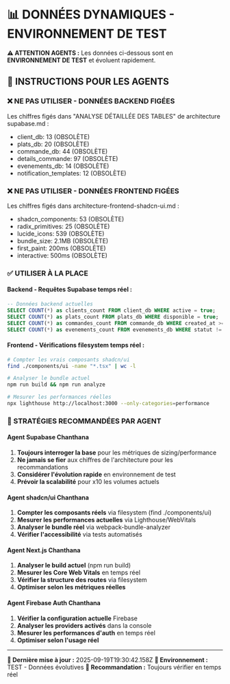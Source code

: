 
# 📊 DONNÉES DYNAMIQUES - ENVIRONNEMENT DE TEST

**⚠️ ATTENTION AGENTS :** Les données ci-dessous sont en **ENVIRONNEMENT DE TEST** et évoluent rapidement.

## 🚨 INSTRUCTIONS POUR LES AGENTS

### ❌ NE PAS UTILISER - DONNÉES BACKEND FIGÉES
Les chiffres figés dans "ANALYSE DÉTAILLÉE DES TABLES" de architecture supabase.md :
- client_db: 13 (OBSOLÈTE)
- plats_db: 20 (OBSOLÈTE)
- commande_db: 44 (OBSOLÈTE)
- details_commande: 97 (OBSOLÈTE)
- evenements_db: 14 (OBSOLÈTE)
- notification_templates: 12 (OBSOLÈTE)

### ❌ NE PAS UTILISER - DONNÉES FRONTEND FIGÉES  
Les chiffres figés dans architecture-frontend-shadcn-ui.md :
- shadcn_components: 53 (OBSOLÈTE)
- radix_primitives: 25 (OBSOLÈTE)
- lucide_icons: 539 (OBSOLÈTE)
- bundle_size: 2.1MB (OBSOLÈTE)
- first_paint: 200ms (OBSOLÈTE)
- interactive: 500ms (OBSOLÈTE)

### ✅ UTILISER À LA PLACE

#### Backend - Requêtes Supabase temps réel :
```sql
-- Données backend actuelles
SELECT COUNT(*) as clients_count FROM client_db WHERE active = true;
SELECT COUNT(*) as plats_count FROM plats_db WHERE disponible = true;
SELECT COUNT(*) as commandes_count FROM commande_db WHERE created_at >= CURRENT_DATE - INTERVAL '30 days';
SELECT COUNT(*) as evenements_count FROM evenements_db WHERE statut != 'annule';
```

#### Frontend - Vérifications filesystem temps réel :
```bash
# Compter les vrais composants shadcn/ui
find ./components/ui -name "*.tsx" | wc -l

# Analyser le bundle actuel
npm run build && npm run analyze

# Mesurer les performances réelles
npx lighthouse http://localhost:3000 --only-categories=performance
```

### 🎯 STRATÉGIES RECOMMANDÉES PAR AGENT

#### Agent Supabase Chanthana
1. **Toujours interroger la base** pour les métriques de sizing/performance
2. **Ne jamais se fier** aux chiffres de l'architecture pour les recommandations
3. **Considérer l'évolution rapide** en environnement de test
4. **Prévoir la scalabilité** pour x10 les volumes actuels

#### Agent shadcn/ui Chanthana  
1. **Compter les composants réels** via filesystem (find ./components/ui)
2. **Mesurer les performances actuelles** via Lighthouse/WebVitals
3. **Analyser le bundle réel** via webpack-bundle-analyzer
4. **Vérifier l'accessibilité** via tests automatisés

#### Agent Next.js Chanthana
1. **Analyser le build actuel** (npm run build) 
2. **Mesurer les Core Web Vitals** en temps réel
3. **Vérifier la structure des routes** via filesystem
4. **Optimiser selon les métriques réelles**

#### Agent Firebase Auth Chanthana
1. **Vérifier la configuration actuelle** Firebase
2. **Analyser les providers activés** dans la console
3. **Mesurer les performances d'auth** en temps réel
4. **Optimiser selon l'usage réel**

---

**🔄 Dernière mise à jour :** 2025-09-19T19:30:42.158Z
**📍 Environnement :** TEST - Données évolutives
**🎯 Recommandation :** Toujours vérifier en temps réel
